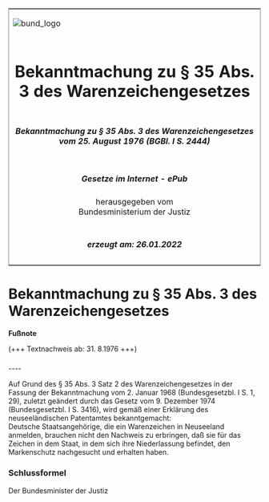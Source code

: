 <span id="DECKBLATT.html"></span>

<table border="0" frame="border" width="100%">

<tr valign="top">

<td align="left">

![bund\_logo](BfJ_2021_Web_de_de.gif)

</td>

<td align="right">

 

</td>

</tr>

<tr align="center" valign="middle">

<td colspan="2">

# Bekanntmachung zu § 35 Abs. 3 des Warenzeichengesetzes

</td>

</tr>

<tr align="center" valign="middle">

<td colspan="2">

##### Bekanntmachung zu § 35 Abs. 3 des Warenzeichengesetzes vom 25. August 1976 (BGBl. I S. 2444)

</td>

</tr>

<tr align="center" valign="middle">

<td colspan="2">

  
  

##### Gesetze im Internet - ePub  
  
herausgegeben vom  
Bundesministerium der Justiz

</td>

</tr>

<tr align="center" valign="bottom">

<td colspan="2">

  
  

##### erzeugt am: 26.01.2022

</td>

</tr>

</table>

<span id="BJNR024440976.html"></span>

# Bekanntmachung zu § 35 Abs. 3 des Warenzeichengesetzes

<div>

  
**Fußnote**

<div class="jnhtml">

<div>

<div class="jurAbsatz">

(+++ Textnachweis ab: 31. 8.1976 +++)

</div>

</div>

</div>

</div>

<span id="BJNR024440976BJNE000100304.html"></span>

###   
\----

<div>

<div class="jnhtml">

<div>

<div class="jurAbsatz">

Auf Grund des § 35 Abs. 3 Satz 2 des Warenzeichengesetzes in der Fassung
der Bekanntmachung vom 2. Januar 1968 (Bundesgesetzbl. I S. 1, 29),
zuletzt geändert durch das Gesetz vom 9. Dezember 1974 (Bundesgesetzbl.
I S. 3416), wird gemäß einer Erklärung des neuseeländischen Patentamtes
bekanntgemacht:  
Deutsche Staatsangehörige, die ein Warenzeichen in Neuseeland anmelden,
brauchen nicht den Nachweis zu erbringen, daß sie für das Zeichen in dem
Staat, in dem sich ihre Niederlassung befindet, den Markenschutz
nachgesucht und erhalten haben.

</div>

</div>

</div>

</div>

<span id="BJNR024440976BJNE000200304.html"></span>

### Schlussformel  

<div>

<div class="jnhtml">

<div>

<div class="jurAbsatz">

Der Bundesminister der Justiz

</div>

</div>

</div>

</div>
